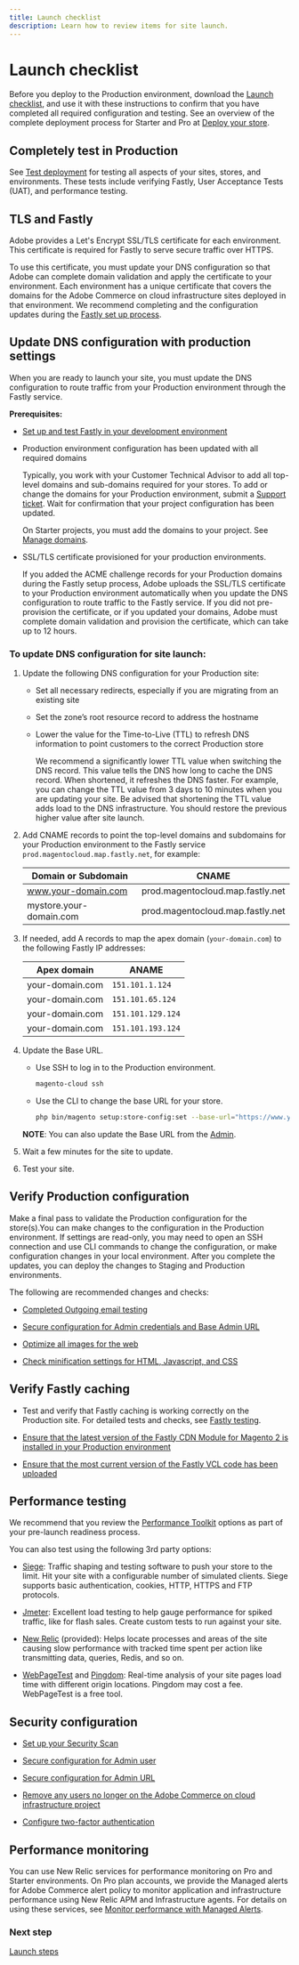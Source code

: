 ```yaml
---
title: Launch checklist
description: Learn how to review items for site launch.
---
```


# Launch checklist

Before you deploy to the Production environment, download the [Launch checklist](../../assets/magento-commerce-cloud-prelaunch-checklist.pdf), and use it with these instructions to confirm that you have completed all required configuration and testing. See an overview of the complete deployment process for Starter and Pro at [Deploy your store](https://devdocs.magento.com/cloud/live/stage-prod-live.html).

## Completely test in Production

See [Test deployment](https://devdocs.magento.com/cloud/live/stage-prod-test.html) for testing all aspects of your sites, stores, and environments. These tests include verifying Fastly, User Acceptance Tests (UAT), and performance testing.

## TLS and Fastly

Adobe provides a Let's Encrypt SSL/TLS certificate for each environment. This certificate is required for Fastly to serve secure traffic over HTTPS.

To use this certificate, you must update your DNS configuration so that Adobe can complete domain validation and apply the certificate to your environment. Each environment has a unique certificate that covers the domains for the Adobe Commerce on cloud infrastructure sites deployed in that environment. We recommend completing and the configuration updates during the [Fastly set up process](https://devdocs.magento.com/cloud/cdn/configure-fastly.html).

## Update DNS configuration with production settings

When you are ready to launch your site, you must update the DNS configuration to route traffic from your Production environment through the Fastly service.

**Prerequisites:**

-  [Set up and test Fastly in your development environment](https://devdocs.magento.com/cloud/cdn/configure-fastly.html)

-  Production environment configuration has been updated with all required domains

   Typically, you work with your Customer Technical Advisor to add all top-level domains and sub-domains required for your stores. To add or change the domains for your Production environment, submit a [Support ticket](https://support.magento.com/hc/en-us/articles/360019088251). Wait for confirmation that your project configuration has been updated.

   On Starter projects, you must add the domains to your project. See [Manage domains](https://devdocs.magento.com/cloud/cdn/configure-fastly-customize-cache.html#manage-domains).

-  SSL/TLS certificate provisioned for your production environments.

   If you added the ACME challenge records for your Production domains during the Fastly setup process, Adobe uploads the SSL/TLS certificate to your Production environment automatically when you update the DNS configuration to route traffic to the Fastly service. If you did not pre-provision the certificate, or if you updated your domains, Adobe must complete domain validation and provision the certificate, which can take up to 12 hours.

### To update DNS configuration for site launch:

1. Update the following DNS configuration for your Production site:

   -  Set all necessary redirects, especially if you are migrating from an existing site

   -  Set the zone’s root resource record to address the hostname

   -  Lower the value for the Time-to-Live (TTL) to refresh DNS information to point customers to the correct Production store

      We recommend a significantly lower TTL value when switching the DNS record. This value tells the DNS how long to cache the DNS record. When shortened, it refreshes the DNS faster. For example, you can change the TTL value from 3 days to 10 minutes when you are updating your site. Be advised that shortening the TTL value adds load to the  DNS infrastructure. You should restore the previous higher value after site launch.

1. Add CNAME records to point the top-level domains and subdomains for your Production environment to the Fastly service `prod.magentocloud.map.fastly.net`, for example:

   | Domain or Subdomain  | CNAME|
   |----------------------|------|
   | www.your-domain.com  | prod.magentocloud.map.fastly.net|
   | mystore.your-domain.com | prod.magentocloud.map.fastly.net|

1. If needed, add A records to map the apex domain (`your-domain.com`) to the following Fastly IP addresses:

   | Apex domain     | ANAME|
   |-----------------|--------|
   | your-domain.com | `151.101.1.124`|
   | your-domain.com | `151.101.65.124`|
   | your-domain.com | `151.101.129.124`|
   | your-domain.com | `151.101.193.124`|

1. Update the Base URL.

   -  Use SSH to log in to the Production environment.

      ```bash
      magento-cloud ssh
      ```

   -  Use the CLI to change the base URL for your store.

      ```bash
      php bin/magento setup:store-config:set --base-url="https://www.your-domain.com/"
      ```

   **NOTE**: You can also update the Base URL from the [Admin](https://docs.magento.com/user-guide/stores/store-urls.html#configure-the-base-url).

1. Wait a few minutes for the site to update.

1. Test your site.

## Verify Production configuration

Make a final pass to validate the Production configuration for the store(s).You can make changes to the configuration  in the Production environment. If settings are read-only, you may need to open an SSH connection and use CLI commands to change the configuration, or make configuration changes in your local environment. After you complete the updates, you can deploy the changes to Staging and Production environments.

The following are recommended changes and checks:

-  [Completed Outgoing email testing](https://devdocs.magento.com/cloud/project/sendgrid.html)

-  [Secure configuration for Admin credentials and Base Admin URL](https://docs.magento.com/user-guide/stores/security-admin.html)

-  [Optimize all images for the web](https://devdocs.magento.com/cloud/cdn/fastly-image-optimization.html)

-  [Check minification settings for HTML, Javascript, and CSS](https://devdocs.magento.com/cloud/deploy/static-content-deployment.html)

## Verify Fastly caching

-  Test and verify that Fastly caching is working correctly on the Production site. For detailed tests and checks, see [Fastly testing](https://devdocs.magento.com/cloud/live/stage-prod-test.html#fastly).

-  [Ensure that the latest version of the Fastly CDN Module for Magento 2 is installed in your Production environment](https://devdocs.magento.com/cloud/cdn/configure-fastly.html#upgrade)

-  [Ensure that the most current version of the Fastly VCL code has been uploaded](https://devdocs.magento.com/cloud/cdn/configure-fastly.html#upload-vcl-snippets)

## Performance testing

We recommend that you review the [Performance Toolkit](https://github.com/magento/magento2/tree/2.4/setup/performance-toolkit) options as part of your pre-launch readiness process.

You can also test using the following 3rd party options:

-  [Siege](https://www.joedog.org/siege-home/): Traffic shaping and testing software to push your store to the limit. Hit your site with a configurable number of simulated clients. Siege supports basic authentication, cookies, HTTP, HTTPS and FTP protocols.

-  [Jmeter](https://jmeter.apache.org/): Excellent load testing to help gauge performance for spiked traffic, like for flash sales. Create custom tests to run against your site.

-  [New Relic](https://support.newrelic.com/) (provided): Helps locate processes and areas of the site causing slow performance with tracked time spent per action like transmitting data, queries, Redis, and so on.

-  [WebPageTest](https://www.webpagetest.org/) and [Pingdom](https://www.pingdom.com/): Real-time analysis of your site pages load time with different origin locations. Pingdom may cost a fee. WebPageTest is a free tool.

## Security configuration

-  [Set up your Security Scan](index.md#set-up-the-security-scan-tool)

-  [Secure configuration for Admin user](https://docs.magento.com/user-guide/stores/security-admin.html)

-  [Secure configuration for Admin URL](https://docs.magento.com/m2/ee/user_guide/stores/store-urls-custom-admin.html)

-  [Remove any users no longer on the Adobe Commerce on cloud infrastructure project](https://devdocs.magento.com/cloud/project/user-admin.html)

-  [Configure two-factor authentication](https://devdocs.magento.com/guides/v2.3/security/two-factor-authentication.html)

## Performance monitoring

You can use New Relic services for performance monitoring on Pro and Starter environments. On Pro plan accounts, we provide the Managed alerts for Adobe Commerce alert policy to monitor application and infrastructure performance using New Relic APM and Infrastructure agents. For details on using these services, see [Monitor performance with Managed Alerts](https://devdocs.magento.com/cloud/project/new-relic.html#monitor-performance-with-managed-alerts).

### Next step

[Launch steps](launch-steps.md)
